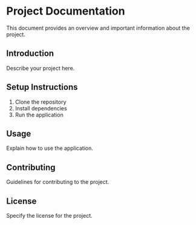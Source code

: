 # Project Documentation

This document provides an overview and important information about the project.

## Introduction

Describe your project here.

## Setup Instructions

1. Clone the repository
2. Install dependencies
3. Run the application

## Usage

Explain how to use the application.

## Contributing

Guidelines for contributing to the project.

## License

Specify the license for the project.

